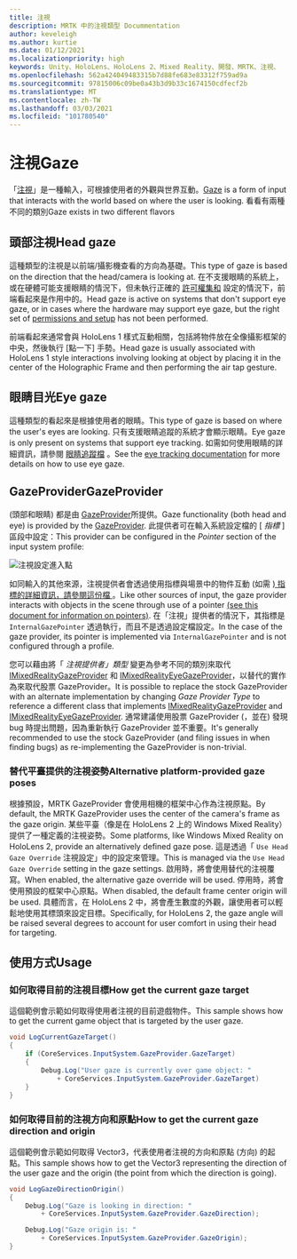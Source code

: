 ```yaml
---
title: 注視
description: MRTK 中的注視類型 Docummentation
author: keveleigh
ms.author: kurtie
ms.date: 01/12/2021
ms.localizationpriority: high
keywords: Unity、HoloLens、HoloLens 2、Mixed Reality、開發、MRTK、注視、
ms.openlocfilehash: 562a424049483315b7d88fe683e83312f759ad9a
ms.sourcegitcommit: 97815006c09be0a43b3d9b33c1674150cdfecf2b
ms.translationtype: MT
ms.contentlocale: zh-TW
ms.lasthandoff: 03/03/2021
ms.locfileid: "101780540"
---
```

# <a name="gaze"></a><span data-ttu-id="80c6d-104">注視</span><span class="sxs-lookup"><span data-stu-id="80c6d-104">Gaze</span></span>

<span data-ttu-id="80c6d-105">「[注視](https://docs.microsoft.com/windows/mixed-reality/gaze)」是一種輸入，可根據使用者的外觀與世界互動。</span><span class="sxs-lookup"><span data-stu-id="80c6d-105">[Gaze](https://docs.microsoft.com/windows/mixed-reality/gaze) is a form of input that interacts with the world based on where the user is looking.</span></span> <span data-ttu-id="80c6d-106">看看有兩種不同的類別</span><span class="sxs-lookup"><span data-stu-id="80c6d-106">Gaze exists in two different flavors</span></span>

## <a name="head-gaze"></a><span data-ttu-id="80c6d-107">頭部注視</span><span class="sxs-lookup"><span data-stu-id="80c6d-107">Head gaze</span></span>

<span data-ttu-id="80c6d-108">這種類型的注視是以前端/攝影機查看的方向為基礎。</span><span class="sxs-lookup"><span data-stu-id="80c6d-108">This type of gaze is based on the direction that the head/camera is looking at.</span></span> <span data-ttu-id="80c6d-109">在不支援眼睛的系統上，或在硬體可能支援眼睛的情況下，但未執行正確的 [許可權集和](../eye-tracking/EyeTracking_BasicSetup.md#eye-tracking-requirements-checklist) 設定的情況下，前端看起來是作用中的。</span><span class="sxs-lookup"><span data-stu-id="80c6d-109">Head gaze is active on systems that don't support eye gaze, or in cases where the hardware may support eye gaze, but the right set of [permissions and setup](../eye-tracking/EyeTracking_BasicSetup.md#eye-tracking-requirements-checklist) has not been performed.</span></span>

<span data-ttu-id="80c6d-110">前端看起來通常會與 HoloLens 1 樣式互動相關，包括將物件放在全像攝影框架的中央，然後執行 [點一下] 手勢。</span><span class="sxs-lookup"><span data-stu-id="80c6d-110">Head gaze is usually associated with HoloLens 1 style interactions involving looking at object by placing it in the center of the Holographic Frame and then performing the air tap gesture.</span></span>

## <a name="eye-gaze"></a><span data-ttu-id="80c6d-111">眼睛目光</span><span class="sxs-lookup"><span data-stu-id="80c6d-111">Eye gaze</span></span>

<span data-ttu-id="80c6d-112">這種類型的看起來是根據使用者的眼睛。</span><span class="sxs-lookup"><span data-stu-id="80c6d-112">This type of gaze is based on where the user's eyes are looking.</span></span> <span data-ttu-id="80c6d-113">只有支援眼睛追蹤的系統才會顯示眼睛。</span><span class="sxs-lookup"><span data-stu-id="80c6d-113">Eye gaze is only present on systems that support eye tracking.</span></span> <span data-ttu-id="80c6d-114">如需如何使用眼睛的詳細資訊，請參閱 [眼睛追蹤檔](../eye-tracking/EyeTracking_Main.md) 。</span><span class="sxs-lookup"><span data-stu-id="80c6d-114">See the [eye tracking documentation](../eye-tracking/EyeTracking_Main.md) for more details on how to use eye gaze.</span></span>

## <a name="gazeprovider"></a><span data-ttu-id="80c6d-115">GazeProvider</span><span class="sxs-lookup"><span data-stu-id="80c6d-115">GazeProvider</span></span>

<span data-ttu-id="80c6d-116"> (頭部和眼睛) 都是由 [GazeProvider](xref:Microsoft.MixedReality.Toolkit.Input.GazeProvider)所提供。</span><span class="sxs-lookup"><span data-stu-id="80c6d-116">Gaze functionality (both head and eye) is provided by the [GazeProvider](xref:Microsoft.MixedReality.Toolkit.Input.GazeProvider).</span></span> <span data-ttu-id="80c6d-117">此提供者可在輸入系統設定檔的 [ *指標* ] 區段中設定：</span><span class="sxs-lookup"><span data-stu-id="80c6d-117">This provider can be configured in the *Pointer* section of the input system profile:</span></span>

![注視設定進入點](../images/input/GazeConfigurationEntrypoint.png)

<span data-ttu-id="80c6d-119">如同輸入的其他來源，注視提供者會透過使用指標與場景中的物件互動 (如需 [) 指標的詳細資訊，請參閱這份檔 ](../../architecture/ControllersPointersAndFocus.md)。</span><span class="sxs-lookup"><span data-stu-id="80c6d-119">Like other sources of input, the gaze provider interacts with objects in the scene through use of a pointer [(see this document for information on pointers)](../../architecture/ControllersPointersAndFocus.md).</span></span>
<span data-ttu-id="80c6d-120">在「注視」提供者的情況下，其指標是 `InternalGazePointer` 透過執行，而且不是透過設定檔設定。</span><span class="sxs-lookup"><span data-stu-id="80c6d-120">In the case of the gaze provider, its pointer is implemented via `InternalGazePointer` and is not configured through a profile.</span></span>

<span data-ttu-id="80c6d-121">您可以藉由將「 *注視提供者」類型* 變更為參考不同的類別來取代 [IMixedRealityGazeProvider](xref:Microsoft.MixedReality.Toolkit.Input.IMixedRealityGazeProvider) 和 [IMixedRealityEyeGazeProvider](xref:Microsoft.MixedReality.Toolkit.Input.IMixedRealityEyeGazeProvider)，以替代的實作為來取代股票 GazeProvider。</span><span class="sxs-lookup"><span data-stu-id="80c6d-121">It is possible to replace the stock GazeProvider with an alternate implementation by changing *Gaze Provider Type* to reference a different class that implements [IMixedRealityGazeProvider](xref:Microsoft.MixedReality.Toolkit.Input.IMixedRealityGazeProvider) and [IMixedRealityEyeGazeProvider](xref:Microsoft.MixedReality.Toolkit.Input.IMixedRealityEyeGazeProvider).</span></span>
<span data-ttu-id="80c6d-122">通常建議使用股票 GazeProvider (，並在) 發現 bug 時提出問題，因為重新執行 GazeProvider 並不重要。</span><span class="sxs-lookup"><span data-stu-id="80c6d-122">It's generally recommended to use the stock GazeProvider (and filing issues in when finding bugs) as re-implementing the GazeProvider is non-trivial.</span></span>

### <a name="alternative-platform-provided-gaze-poses"></a><span data-ttu-id="80c6d-123">替代平臺提供的注視姿勢</span><span class="sxs-lookup"><span data-stu-id="80c6d-123">Alternative platform-provided gaze poses</span></span>

<span data-ttu-id="80c6d-124">根據預設，MRTK GazeProvider 會使用相機的框架中心作為注視原點。</span><span class="sxs-lookup"><span data-stu-id="80c6d-124">By default, the MRTK GazeProvider uses the center of the camera's frame as the gaze origin.</span></span> <span data-ttu-id="80c6d-125">某些平臺（像是在 HoloLens 2 上的 Windows Mixed Reality）提供了一種定義的注視姿勢。</span><span class="sxs-lookup"><span data-stu-id="80c6d-125">Some platforms, like Windows Mixed Reality on HoloLens 2, provide an alternatively defined gaze pose.</span></span> <span data-ttu-id="80c6d-126">這是透過「 `Use Head Gaze Override` 注視設定」中的設定來管理。</span><span class="sxs-lookup"><span data-stu-id="80c6d-126">This is managed via the `Use Head Gaze Override` setting in the gaze settings.</span></span> <span data-ttu-id="80c6d-127">啟用時，將會使用替代的注視覆寫。</span><span class="sxs-lookup"><span data-stu-id="80c6d-127">When enabled, the alternative gaze override will be used.</span></span> <span data-ttu-id="80c6d-128">停用時，將會使用預設的框架中心原點。</span><span class="sxs-lookup"><span data-stu-id="80c6d-128">When disabled, the default frame center origin will be used.</span></span> <span data-ttu-id="80c6d-129">具體而言，在 HoloLens 2 中，將會產生數度的外觀，讓使用者可以輕鬆地使用其標頭來設定目標。</span><span class="sxs-lookup"><span data-stu-id="80c6d-129">Specifically, for HoloLens 2, the gaze angle will be raised several degrees to account for user comfort in using their head for targeting.</span></span>

## <a name="usage"></a><span data-ttu-id="80c6d-130">使用方式</span><span class="sxs-lookup"><span data-stu-id="80c6d-130">Usage</span></span>

### <a name="how-get-the-current-gaze-target"></a><span data-ttu-id="80c6d-131">如何取得目前的注視目標</span><span class="sxs-lookup"><span data-stu-id="80c6d-131">How get the current gaze target</span></span>

<span data-ttu-id="80c6d-132">這個範例會示範如何取得使用者注視的目前遊戲物件。</span><span class="sxs-lookup"><span data-stu-id="80c6d-132">This sample shows how to get the current game object that is targeted by the user gaze.</span></span>

```c#
void LogCurrentGazeTarget()
{
    if (CoreServices.InputSystem.GazeProvider.GazeTarget)
    {
        Debug.Log("User gaze is currently over game object: "
            + CoreServices.InputSystem.GazeProvider.GazeTarget)
    }
}
```

### <a name="how-to-get-the-current-gaze-direction-and-origin"></a><span data-ttu-id="80c6d-133">如何取得目前的注視方向和原點</span><span class="sxs-lookup"><span data-stu-id="80c6d-133">How to get the current gaze direction and origin</span></span>

<span data-ttu-id="80c6d-134">這個範例會示範如何取得 Vector3，代表使用者注視的方向和原點 (方向) 的起點。</span><span class="sxs-lookup"><span data-stu-id="80c6d-134">This sample shows how to get the Vector3 representing the direction of the user gaze and the origin (the point from which the direction is going).</span></span>

```c#
void LogGazeDirectionOrigin()
{
    Debug.Log("Gaze is looking in direction: "
        + CoreServices.InputSystem.GazeProvider.GazeDirection);

    Debug.Log("Gaze origin is: "
        + CoreServices.InputSystem.GazeProvider.GazeOrigin);
}
```
